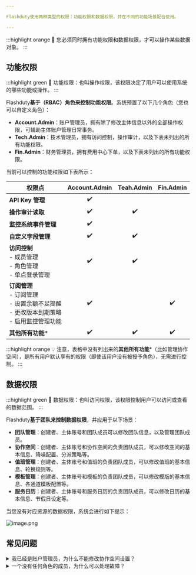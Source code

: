 ```yaml
---

Flashduty使用两种类型的权限：功能权限和数据权限，并在不同的功能场景配合使用。

---
```


:::highlight orange 📌
您必须同时拥有功能权限和数据权限，才可以操作某些数据对象。
:::

## 功能权限

:::highlight green 📌
功能权限：也叫操作权限，该权限决定了用户可以使用系统的哪些功能或操作。
:::

Flashduty**基于（RBAC）角色来控制功能权限**。系统预置了以下几个角色（您也可以自定义角色）：

- **Account.Admin**：账户管理员，拥有除了修改主体信息以外的全部操作权限，可辅助主体账户管理日常事务。
- **Tech.Admin**：技术管理员，拥有访问控制，操作审计，以及下表未列出的所有功能权限。
- **Fin.Admin**：财务管理员，拥有费用中心下单，以及下表未列出的所有功能权限。

当前可以控制的功能权限如下表所示：

| 权限点 | Account.Admin | Teah.Admin | Fin.Admin |
| ------------ | :--------: | :--------:  | :--------: |
| **API Key 管理**    | ✔️       |            |            |
| **操作审计读取**     | ✔️ | ✔️ |  |
| **监控系统事件管理**    | ✔️ |  |  |
| **自定义字段管理**    | ✔️ | ✔️ |  |
| **访问控制** <br> - 成员管理<br> - 角色管理<br> - 单点登录管理     | ✔️ | ✔️ |  |
| **订阅管理** <br> - 订阅管理<br> - 设置余额不足提醒<br> - 更改版本到期策略<br> - 启用监控管理功能    | ✔️ |  | ✔️ |
| **其他所有功能*** | ✔️ | ✔️ | ✔️ |


:::highlight orange 💡
注意，表格中没有列出来的**其他所有功能***（比如管理协作空间），是所有用户默认享有的权限（即使该用户没有被授予角色），无需进行控制。
:::

## 数据权限

:::highlight green 📌
数据权限：也叫访问权限，该权限控制用户可以访问或查看的数据范围。
:::

Flashduty**基于团队来控制数据权限**，并应用于以下场景：

- **团队管理**：创建者、主体账号和团队成员可以修改团队信息，以及管理团队成员。
- **协作空间**：创建者、主体账号和协作空间的负责团队成员，可以修改空间的基本信息、降噪配置、分派策略等。
- **值班管理**：创建者、主体账号和值班的负责团队成员，可以修改值班的基本信息、轮换规则等。
- **模板管理**：创建者、主体账号和模板的负责团队成员，可以修改模版的基本信息、各通道模板配置等。
- **服务日历**：创建者、主体账号和服务日历的负责团队成员，可以修改日历的基本信息、节假日设定等。

当您没有对应资源的数据权限，系统会进行如下提示：


![image.png](https://api.apifox.com/api/v1/projects/4169655/resources/436658/image-preview)

## 常见问题


<details>
  <summary>我已经是账户管理员，为什么不能修改协作空间设置？</summary>
  因为协作空间应用的是数据权限，您必须是创建者、主体账号和负责团队成员之一，才可以修改对应协作空间的信息。
    
  如果该空间没有设置负责团队，您可以请求空间的创建者或者主体为协作空间设置一个团队，并邀请您加入，您便可拥有该空间的管理权限。
</details>

<details>
  <summary>一个没有任何角色的成员，为什么可以处理故障？</summary>
  因为尝尝会碰到一个故障，需要多个团队协作处理的情况。因此，Flashduty对处理告警没有权限控制。平台的所有人员都可以查看到账户下的所有告警，并进行处理。
    
  但不排除未来我们会对处理故障进行权限控制。
</details>